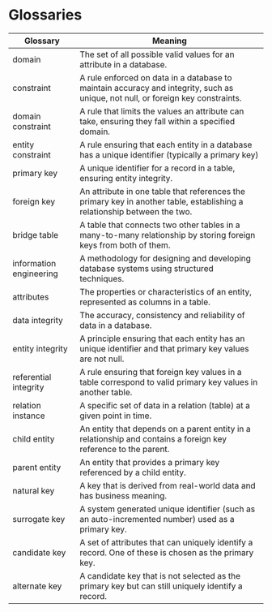# Glossaries

| Glossary | Meaning |
|----------|---------|
|domain| The set of all possible valid values for an attribute in a database.
|constraint|	A rule enforced on data in a database to maintain accuracy and integrity, such as unique, not null, or foreign key constraints.
|domain constraint| 	A rule that limits the values an attribute can take, ensuring they fall within a specified domain.
|entity constraint|	A rule ensuring that each entity in a database has a unique identifier (typically a primary key)
|primary key|	A unique identifier for a record in a table, ensuring entity integrity.
|foreign key|	An attribute in one table that references the primary key in another table, establishing a relationship between the two.
|bridge table|	A table that connects two other tables in a many-to-many relationship by storing foreign keys from both of them.
|information engineering|	A methodology for designing and developing database systems using structured techniques.
|attributes|	The properties or characteristics of an entity, represented as columns in a table.
|data integrity|	The accuracy, consistency and reliability of data in a database.
|entity integrity|	A principle ensuring that each entity has an unique identifier and that primary key values are not null.
|referential integrity|	A rule ensuring that foreign key values in a table correspond to valid primary key values in another table.
|relation instance|	A specific set of data in a relation (table) at a given point in time.
|child entity|	An entity that depends on a parent entity in a relationship and contains a foreign key reference to the parent.
|parent entity|	An entity that provides a primary key referenced by a child entity.
|natural key|	A key that is derived from real-world data and has business meaning.
|surrogate key|	A system generated unique identifier (such as an auto-incremented number) used as a primary key.
|candidate key|	A set of attributes that can uniquely identify a record. One of these is chosen as the primary key.
|alternate key|	A candidate key that is not selected as the primary key but can still uniquely identify a record.